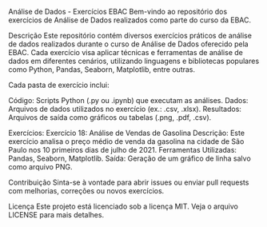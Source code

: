 Análise de Dados - Exercícios EBAC
Bem-vindo ao repositório dos exercícios de Análise de Dados realizados como parte do curso da EBAC.

Descrição
Este repositório contém diversos exercícios práticos de análise de dados realizados durante o curso de Análise de Dados oferecido pela EBAC. Cada exercício visa aplicar técnicas e ferramentas de análise de dados em diferentes cenários, utilizando linguagens e bibliotecas populares como Python, Pandas, Seaborn, Matplotlib, entre outras.

Cada pasta de exercício inclui:

Código: Scripts Python (.py ou .ipynb) que executam as análises.
Dados: Arquivos de dados utilizados no exercício (ex.: .csv, .xlsx).
Resultados: Arquivos de saída como gráficos ou tabelas (.png, .pdf, .csv).

Exercícios: 
Exercício 18: Análise de Vendas de Gasolina
Descrição: Este exercício analisa o preço médio de venda da gasolina na cidade de São Paulo nos 10 primeiros dias de julho de 2021.
Ferramentas Utilizadas: Pandas, Seaborn, Matplotlib.
Saída: Geração de um gráfico de linha salvo como arquivo PNG.

Contribuição
Sinta-se à vontade para abrir issues ou enviar pull requests com melhorias, correções ou novos exercícios.

Licença
Este projeto está licenciado sob a licença MIT. Veja o arquivo LICENSE para mais detalhes.